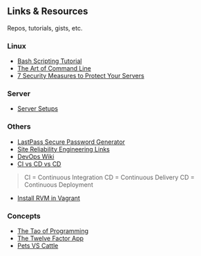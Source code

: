 ## Links & Resources

Repos, tutorials, gists, etc.

### Linux

- [Bash Scripting Tutorial](http://ryanstutorials.net/bash-scripting-tutorial/)
- [The Art of Command Line](https://github.com/jlevy/the-art-of-command-line)
- [7 Security Measures to Protect Your Servers](https://www.digitalocean.com/community/tutorials/7-security-measures-to-protect-your-servers)

### Server

- [Server Setups](https://www.digitalocean.com/community/tutorials/5-common-server-setups-for-your-web-application)

### Others

- [LastPass Secure Password Generator](https://lastpass.com/generatepassword.php)
- [Site Reliability Engineering Links](https://github.com/dastergon/awesome-sre)
- [DevOps Wiki](https://github.com/Leo-G/DevopsWiki)
- [CI vs CD vs CD](http://stackoverflow.com/questions/28608015/continuous-integration-vs-continuous-delivery-vs-continuous-deployment)

> CI = Continuous Integration
> CD = Continuous Delivery
> CD = Continuous Deployment

- [Install RVM in Vagrant](http://rvm.io/integration/vagrant)

### Concepts

- [The Tao of Programming](http://www.mit.edu/~xela/tao.html)
- [The Twelve Factor App](https://12factor.net/)
- [Pets VS Cattle](https://www.engineyard.com/blog/pets-vs-cattle)
